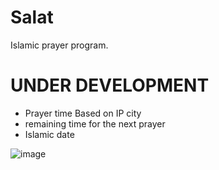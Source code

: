 # Salat
Islamic prayer program.

# UNDER DEVELOPMENT


- Prayer time Based on IP city
- remaining time for the next prayer
- Islamic date

![image](https://cdn.discordapp.com/attachments/792479438532509697/1024841557200875520/Screenshot_2022-09-29_023401.png)
